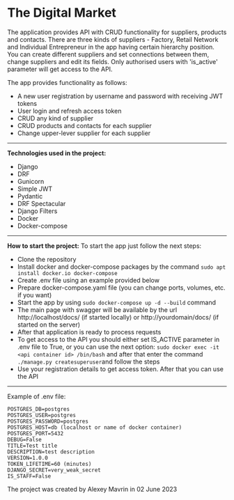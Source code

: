 # The Digital Market
The application provides API with CRUD functionality for suppliers, products and contacts. There are three
kinds of suppliers - Factory, Retail Network and Individual Entrepreneur in the app having certain hierarchy position.
You can create different suppliers and set connections between them, change suppliers and edit its fields.
Only authorised users with 'is_active' parameter will get access to the API.

The app provides functionality as follows:
 - A new user registration by username and password with receiving JWT tokens
 - User login and refresh access token
 - CRUD any kind of supplier
 - CRUD products and contacts for each supplier
 - Change upper-lever supplier for each supplier
 
---

**Technologies used in the project:**
 
 - Django
 - DRF 
 - Gunicorn
 - Simple JWT
 - Pydantic
 - DRF Spectacular
 - Django Filters
 - Docker
 - Docker-compose

---

**How to start the project:**
To start the app just follow the next steps:
 - Clone the repository
 - Install docker and docker-compose packages by the command `sudo apt install docker.io docker-compose`
 - Create .env file using an example provided below
 - Prepare docker-compose.yaml file (you can change ports, volumes, etc. if you want)
 - Start the app by using `sudo docker-compose up -d --build` command
 - The main page with swagger will be available by the url http://localhost/docs/ (if started locally) or 
 http://yourdomain/docs/ (if started on the server)
 - After that application is ready to process requests
 - To get access to the API you should either set IS_ACTIVE parameter in .env file to True, or you can use 
the next option: `sudo docker exec -it <api container id> /bin/bash` and after that enter the command 
`./manage.py createsuperuser`and follow the steps
 - Use your registration details to get access token. After that you can use the API

---
Example of .env file:

    POSTGRES_DB=postgres
    POSTGRES_USER=postgres
    POSTGRES_PASSWORD=postgres
    POSTGRES_HOST=db (localhost or name of docker container)
    POSTGRES_PORT=5432
    DEBUG=False
    TITLE=Test title
    DESCRIPTION=test description
    VERSION=1.0.0
    TOKEN_LIFETIME=60 (minutes)
    DJANGO_SECRET=very_weak_secret
    IS_STAFF=False


The project was created by Alexey Mavrin in 02 June 2023